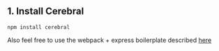 ## 1. Install Cerebral
`npm install cerebral`

Also feel free to use the webpack + express boilerplate described [here](http://www.christianalfoni.com/articles/2015_04_19_The-ultimate-webpack-setup)
